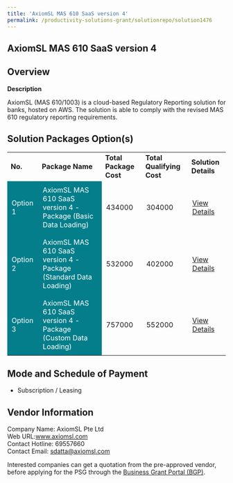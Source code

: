 ```yaml
---
title: 'AxiomSL MAS 610 SaaS version 4'
permalink: /productivity-solutions-grant/solutionrepo/solution1476
---
```


## AxiomSL MAS 610 SaaS version 4

## Overview

**Description**

AxiomSL (MAS 610/1003) is a cloud-based Regulatory Reporting solution for banks, hosted on AWS. The solution is able to comply with the revised MAS 610 regulatory reporting requirements. 

## Solution Packages Option(s)

<table>
<tr>
<td><b>No.</b></td>
<td><b>Package Name</b></td>
<td><b>Total Package Cost</b></td>
<td><b>Total Qualifying Cost</b></td>
<td><b>Solution Details</b></td>
</tr>
<tr>
<td style='padding: 10px; background-color: #037E8A; color: #FFFFFF;'>Option 1</td>
<td style='padding: 10px; background-color: #037E8A; color: #FFFFFF;'>AxiomSL MAS 610 SaaS version 4 - Package (Basic Data Loading)</td>
<td style='padding: 10px;'>434000</td>
<td style='padding: 10px;'>304000</td>
<td style='padding: 10px;'><a href='https://www.gobusiness.gov.sg/images/psg/Desensitised_AxiomSL_Annex_3_Part_1.pdf' target='_blank'>View Details</a></td>
</tr>
<tr>
<td style='padding: 10px; background-color: #037E8A; color: #FFFFFF;'>Option 2</td>
<td style='padding: 10px; background-color: #037E8A; color: #FFFFFF;'>AxiomSL MAS 610 SaaS version 4 - Package (Standard Data Loading)</td>
<td style='padding: 10px;'>532000</td>
<td style='padding: 10px;'>402000</td>
<td style='padding: 10px;'><a href='https://www.gobusiness.gov.sg/images/psg/Desensitised_AxiomSL_Annex_3_Part_2.pdf' target='_blank'>View Details</a></td>
</tr>
<tr>
<td style='padding: 10px; background-color: #037E8A; color: #FFFFFF;'>Option 3</td>
<td style='padding: 10px; background-color: #037E8A; color: #FFFFFF;'>AxiomSL MAS 610 SaaS version 4 - Package (Custom Data Loading)</td>
<td style='padding: 10px;'>757000</td>
<td style='padding: 10px;'>552000</td>
<td style='padding: 10px;'><a href='https://www.gobusiness.gov.sg/images/psg/Desensitised_AxiomSL_Annex_3_Part_3.pdf' target='_blank'>View Details</a></td>
</tr>
</table>

## Mode and Schedule of Payment

 - Subscription / Leasing

## Vendor Information

 Company Name: AxiomSL Pte Ltd<br>Web URL:www.axiomsl.com<br>Contact Hotline: 69557660<br>Contact Email: sdatta@axiomsl.com<br>

Interested companies can get a quotation from the pre-approved vendor, before applying for the PSG through the <a href='https://www.businessgrants.gov.sg/' target='_blank' rel='noopener'>Business Grant Portal (BGP)</a>.

<script src="/jquery/resize-tables.js"></script>
